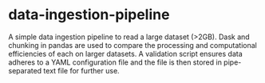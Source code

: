 # data-ingestion-pipeline

A simple data ingestion pipeline to read a large dataset (>2GB). Dask and chunking in pandas are used to compare the processing and computational efficiencies of each on larger datasets. A validation script ensures data adheres to a YAML configuration file and the file is then stored in pipe-separated text file for further use.
